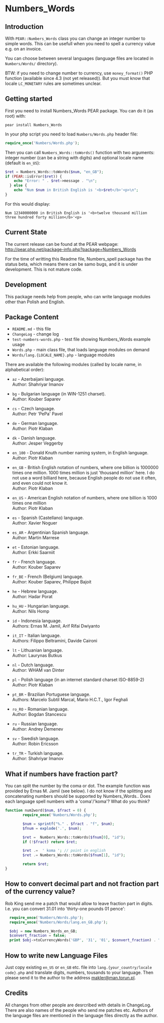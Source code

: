 # Numbers_Words

## Introduction

With `PEAR::Numbers_Words` class you can change an integer number
to simple words. This can be usefull when you need to spell a currency
value e.g. on an invoice.

You can choose between several languages (language files are located
in `Numbers/Words/` directory).

BTW: if you need to change number to currency, use `money_format()`
PHP function (available since 4.3 (not yet released)). But you must
know that locale `LC_MONETARY` rules are sometimes unclear.

## Getting started

First you need to install Numbers_Words PEAR package.
You can do it (as root) with:

```
pear install Numbers_Words
```

In your php script you need to load `Numbers/Words.php` header file:

```php
require_once('Numbers/Words.php');
```

Then you can call `Numbers_Words::toWords()` function with two
arguments: integer number (can be a string with digits) and
optional locale name (default is `en_US`):

```php
$ret = Numbers_Words::toWords($num, "en_GB");
if (PEAR::isError($ret)) {
    echo "Error: " . $ret->message . "\n";
  } else {
    echo "Num $num in British English is '<b>$ret</b>'<p>\n";
}
```

For  this would display:

`Num 12340000000 in British English is '<b>twelve thousand million three hundred forty million</b>'<p>`

## Current State

The current release can be found at the PEAR webpage:
  http://pear.php.net/package-info.php?package=Numbers_Words

For the time of writting this Readme file, Numbers_spell package has the
status beta, which means there can be samo bugs, and it is under development.
This is not mature code.

## Development

This package needs help from people, who can write language modules other
than Polish and English.

## Package Content

- `README.md` - this file
- `ChangeLog` - change log
- `test-numbers-words.php` - test file showing Numbers_Words example usage
- `Words.php` - main class file, that loads language modules on demand
- `Words/lang.{LOCALE_NAME}.php` - language modules

There are available the following modules (called by locale name,
in alphabetical order):

-  `az`     - Azerbaijani language.  
              Author: Shahriyar Imanov

-  `bg`     - Bulgarian language (in WIN-1251 charset).  
              Author: Kouber Saparev

-  `cs`     - Czech language.  
              Author: Petr 'PePa' Pavel

-  `de`     - German language.  
              Author: Piotr Klaban

-  `dk`     - Danish language.  
              Author: Jesper Veggerby

-  `en_100` - Donald Knuth number naming system, in English language.  
              Author: Piotr Klaban

-  `en_GB`  - British English notation of numbers, where
              one billion is 1000000 times one million.
              1000 times million is just 'thousand million' here.
              I do not use a word billiard here, because
              English people do not use it often, and even could not know it.  
              Author: Piotr Klaban

-  `en_US`  - American English notation of numbers, where
              one billion is 1000 times one million  
              Author: Piotr Klaban

-  `es`     - Spanish (Castellano) language.  
              Author: Xavier Noguer

-  `es_AR`  - Argentinian Spanish language.  
              Author: Martin Marrese

-  `et`     - Estonian language.  
              Author: Erkki Saarniit

-  `fr`     - French language.  
              Author: Kouber Saparev

-  `fr_BE`  - French (Belgium) language.  
              Author: Kouber Saparev, Philippe Bajoit

-  `he`     - Hebrew language.  
              Author: Hadar Porat

-  `hu_HU`  - Hungarian language.  
              Author: Nils Homp

-  `id`     - Indonesia language.  
              Authors: Ernas M. Jamil, Arif Rifai Dwiyanto

-  `it_IT`  - Italian language.  
              Authors: Filippo Beltramini, Davide Caironi

-  `lt`     - Lithuanian language.  
              Author: Laurynas Butkus

-  `nl`     - Dutch language.  
              Author: WHAM van Dinter

-  `pl`     - Polish language (in an internet standard charset ISO-8859-2)  
              Author: Piotr Klaban

-  `pt_BR`  - Brazilian Portuguese language.  
              Authors: Marcelo Subtil Marcal, Mario H.C.T., Igor Feghali

-  `ro_RO`  - Romanian language.  
              Author: Bogdan Stancescu	

-  `ru`     - Russian language.  
              Author: Andrey Demenev

-  `sv`     - Swedish language.  
              Author: Robin Ericsson

-  `tr_TR`  - Turkish language.  
              Author: Shahriyar Imanov

## What if numbers have fraction part?

You can split the number by the coma or dot. The example
function was provided by Ernas M. Jamil (see below).
I do not know if the splitting and concatenating numbers
should be supported by Numbers_Words.. Does each language
spell numbers with a 'coma'/'koma'? What do you think?

```php
function num2word($num, $fract = 0) {
        require_once('Numbers/Words.php');

        $num = sprintf("%." . $fract . "f", $num);
        $fnum = explode('.', $num);

        $ret =  Numbers_Words::toWords($fnum[0], "id");
        if (!$fract) return $ret;

        $ret .=  ' koma '; // point in english
        $ret .= Numbers_Words::toWords($fnum[1], "id");

        return $ret;
}
```

## How to convert decimal part and not fraction part of the currency value?

Rob King send me a patch that would allow to leave fraction part in digits.
I.e. you can convert 31.01 into 'thirty-one pounds 01 pence':

```php
  require_once('Numbers/Words.php');
  require_once('Numbers/Words/lang.en_GB.php');

  $obj = new Numbers_Words_en_GB;
  $convert_fraction = false;
  print $obj->toCurrencyWords('GBP', '31', '01', $convert_fraction) . "\n";
```

## How to write new Language Files

Just copy existing `en_US` or `en_GB` etc. file into `lang.{your_country/locale code}.php`
and translate digits, numbers, tousands to your language. Then please send it
to the author to the address makler@man.torun.pl.

## Credits

All changes from other people are desrcribed with details in ChangeLog.
There are also names of the people who send me patches etc.
Authors of the language files are mentioned in the language files directly
as the author.
